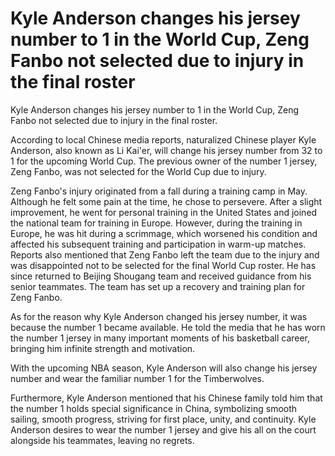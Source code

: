 # Kyle Anderson changes his jersey number to 1 in the World Cup, Zeng Fanbo not selected due to injury in the final roster 
  Kyle Anderson changes his jersey number to 1 in the World Cup, Zeng Fanbo not selected due to injury in the final roster.

According to local Chinese media reports, naturalized Chinese player Kyle Anderson, also known as Li Kai'er, will change his jersey number from 32 to 1 for the upcoming World Cup. The previous owner of the number 1 jersey, Zeng Fanbo, was not selected for the World Cup due to injury.

Zeng Fanbo's injury originated from a fall during a training camp in May. Although he felt some pain at the time, he chose to persevere. After a slight improvement, he went for personal training in the United States and joined the national team for training in Europe. However, during the training in Europe, he was hit during a scrimmage, which worsened his condition and affected his subsequent training and participation in warm-up matches. Reports also mentioned that Zeng Fanbo left the team due to the injury and was disappointed not to be selected for the final World Cup roster. He has since returned to Beijing Shougang team and received guidance from his senior teammates. The team has set up a recovery and training plan for Zeng Fanbo.

As for the reason why Kyle Anderson changed his jersey number, it was because the number 1 became available. He told the media that he has worn the number 1 jersey in many important moments of his basketball career, bringing him infinite strength and motivation.

With the upcoming NBA season, Kyle Anderson will also change his jersey number and wear the familiar number 1 for the Timberwolves.

Furthermore, Kyle Anderson mentioned that his Chinese family told him that the number 1 holds special significance in China, symbolizing smooth sailing, smooth progress, striving for first place, unity, and continuity. Kyle Anderson desires to wear the number 1 jersey and give his all on the court alongside his teammates, leaving no regrets.